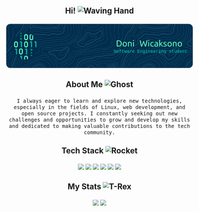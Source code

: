 <h2 align="center"> Hi!
<img src="https://raw.githubusercontent.com/Tarikul-Islam-Anik/Animated-Fluent-Emojis/master/Emojis/Hand%20gestures/Waving%20Hand.png" alt="Waving Hand" width="25" height="25" /> 
</2> 

###

<div align="center">
  <img src="https://github.com/slashedzer0/slashedzer0/blob/main/github-header-image.png"  />
</div>

###

<h2 align="center"> About Me
<img src="https://raw.githubusercontent.com/Tarikul-Islam-Anik/Animated-Fluent-Emojis/master/Emojis/Smilies/Ghost.png" alt="Ghost" width="25" height="25" /> 
</h2>

###

<p align="center">
<samp>
I always eager to learn and explore new technologies, especially in the fields of Linux, web development, and open source projects. I constantly seeking out new challenges and opportunities to grow and develop my skills and dedicated to making valuable contributions to the tech community.
</samp>
</p>

###

<h2 align="center"> Tech Stack
<img src="https://raw.githubusercontent.com/Tarikul-Islam-Anik/Animated-Fluent-Emojis/master/Emojis/Travel%20and%20places/Rocket.png" alt="Rocket" width="25" height="25" />
</h2>

###

<div align="center">
  <img src="https://img.shields.io/badge/Linux-FCC624?style=for-the-badge&logo=linux&logoColor=black"  />
  <img src="https://img.shields.io/badge/VS%20Code-0078d7.svg?style=for-the-badge&logo=visual-studio-code&logoColor=white"  />
  <img src="https://img.shields.io/badge/Python-E0EFEF?style=for-the-badge&logo=python&logoColor=blue"  />
  <img src="https://img.shields.io/badge/html5-%23E34F26.svg?style=for-the-badge&logo=html5&logoColor=white"  />
  <img src="https://img.shields.io/badge/css3-%231572B6.svg?style=for-the-badge&logo=css3&logoColor=white"  />
  <img src="https://img.shields.io/badge/MariaDB-00758F?style=for-the-badge&logo=mariadb&logoColor=white"  />
</div>

###

<h2 align="center">My Stats
<img src="https://raw.githubusercontent.com/Tarikul-Islam-Anik/Animated-Fluent-Emojis/master/Emojis/Animals/T-Rex.png" alt="T-Rex" width="25" height="25" />
</h2>

###

<div align="center">
  <img src="https://github-readme-stats.vercel.app/api?username=slashedzer0&theme=vue-dark&card_width=415&show_icons=true&hide_border=true&hide_title=true" height="150" />
  <img src="https://streak-stats.demolab.com?user=slashedzer0&theme=vue-dark&hide_border=true&date_format=j%20M%5B%20Y%5D" height="150" />
</div>

###
